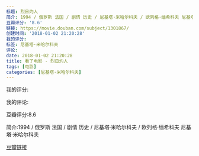```yaml
---
标题: 烈日灼人
简介: 1994 / 俄罗斯 法国 / 剧情 历史 / 尼基塔·米哈尔科夫 / 欧列格·缅希科夫 尼基塔·米哈尔科夫
豆瓣评分: '8.6'
链接: https://movie.douban.com/subject/1301867/
创建时间: '2018-01-02 21:20:28'
我的评分:
标签: 尼基塔·米哈尔科夫
评论:
date: 2018-01-02 21:20:28
title: 看了电影 - 烈日灼人
tags: [电影]
categories: [尼基塔·米哈尔科夫]
---
```


我的评分:

我的评论:

豆瓣评分:8.6

简介:1994 / 俄罗斯 法国 / 剧情 历史 / 尼基塔·米哈尔科夫 / 欧列格·缅希科夫 尼基塔·米哈尔科夫

[豆瓣链接](https://movie.douban.com/subject/1301867/)

